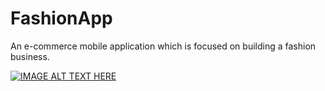 # FashionApp
An e-commerce mobile application which is focused on building a fashion business.

[![IMAGE ALT TEXT HERE](https://img.youtube.com/vi/nJpo6LCo2fk/0.jpg)](https://www.youtube.com/watch?v=nJpo6LCo2fk&t=2s&ab_channel=loose.rival)
